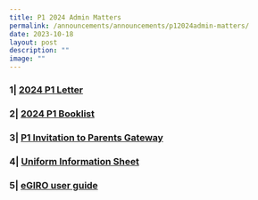 ```yaml
---
title: P1 2024 Admin Matters
permalink: /announcements/announcements/p12024admin-matters/
date: 2023-10-18
layout: post
description: ""
image: ""
---
```

<h3>1| <a href="/files/p1%20letter.pdf">   2024 P1 Letter</a>  </h3>
<h3>2|  <a href="/files/booklist.pdf"> 2024 P1 Booklist</a>  </h3>
<h3>3| <a href="/files/pg%20-%20onboard%20parents.pdf"> P1 Invitation to Parents Gateway</a>  </h3>
<h3>4| <a href="/files/uniform%20information%20sheet.pdf">Uniform Information Sheet</a>  </h3>
<h3>5| <a href="/files/egiro%20user%20guide%20sep23.pdf">eGIRO user guide</a>  </h3>